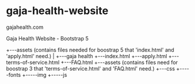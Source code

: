 # gaja-health-website
gajahealth.com

Gaja Health Website - Bootstrap 5

+---assets (contains files needed for boostrap 5 that 'index.html' and 'apply.html' need.)
|
+---gaja health
      +---index.html
      +---apply.html
      +---terms-of-service.html
      +---FAQ.html
      +---assets (contains files need for boostrap 3 that 'terms-of-service.html' and 'FAQ.html' need.)
          +---css
          +-----fonts
          +-----img
          +-----js
